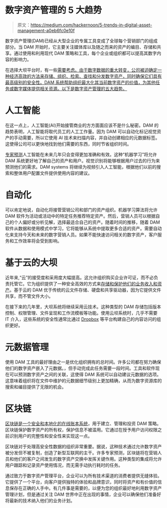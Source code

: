 # 数字资产管理的 5 大趋势

> 原文：<https://medium.com/hackernoon/5-trends-in-digital-asset-management-a0eb6fc0e10f>

数字资产管理(DAM)已经从大型企业的专属工具变成了全球每个营销部门的组成部分。当 DAM 开始时，它主要关注媒体库以及随之而来的资产的编目、存储和共享。通过使用和利用现代 DAM 策略和工具，每个企业或组织都可以提高其数字内容的影响力。

在选择大坝平台时，有一些[需要考虑。由于数字数据的重大转变，公司被迫确定一种经济高效的方法来存储、组织、检索、查找和分发数字资产，同时确保它们具有最高级别的安全性。DAM 系统帮助组织最大化其当前数字资产的价值，为其他任务或数字媒体提供相关资源。以下是数字资产管理的五大趋势。](https://hackernoon.com/7-considerations-to-choose-digital-asset-management-right-718922fd1232)

# 人工智能

在这一点上，人工智能(AI)开始接管商业的方方面面应该不是什么秘密。DAM 的趋势表明，人工智能将取代员工的人工工作量。因为 DAM 可以自动化标记视觉资产的手动需要，所以它使用 AI 技术来扫描内容，并自动创建相应的元数据标签。这使得公司可以更快地找到他们需要的东西，同时节省组织时间。

[专家预测](https://www.mckinsey.com/business-functions/mckinsey-analytics/our-insights/ask-the-ai-experts-whats-driving-todays-progress-in-ai)人工智能在未来几年只会变得更加准确和有效。这种“机器学习”将允许 DAM 系统更好地了解自己的资产和用户。视觉识别将能够根据用户过去的行为来预测他们的需求。DAM systems 将继续为视频引入人工智能，根据他们以前的搜索和整体用户配置文件提供使用内容的建议。

# 自动化

可以肯定地说，自动化将接管营销公司和部门的资产组织。机器学习算法将允许 DAM 软件为活动或活动中的特定任务推荐特定资产。然后，营销人员可以根据自己的个人偏好或分析见解，选择最适合自己的资产。随着时间的推移，随着 DAM 软件从数据和使用模式中学习，它将能够从系统中提取更多合适的资产。需要自动化来支持今天和未来的数字营销人员。如果不能快速访问相关的数字资产，客户服务和工作效率将会受到影响。

# 基于云的大坝

近年来,“云”的接受度和采用度大幅提高。这允许组织购买企业许可证，而不必负责托管它。它为组织提供了一种安全高效的方式来[存储和保护他们的业务收入和资产](https://sba.thehartford.com/managing-risk/how-to-protect-your-business-income/)。基于云的 DAM 优于传统的云文件存储、硬盘和共享驱动器，因为它提供文件共享，而不管文件大小。

在接下来的几年里，大坝系统将继续采用云技术。这种类型的 DAM 存储包括版本控制、权限管理、文件呈现和工作流模板等功能。使用云坝系统时，几乎不需要 IT 介入，这些系统的安全性通常比通过 [Dropbox](https://www.dropbox.com/) 等平台构建自己的内容访问的组织更好。

# 元数据管理

使用 DAM 工具的最好理由之一是优化组织拥有的总时间。许多公司都在努力确保他们的数字资产嵌入了元数据。，但手动完成此任务需要一段时间。工具和软件现在可以预测数字资产之间的关联，这使得 DAM 系统可以自动建议元数据的选项。这意味着组织将在文件中维护的元数据细节级别上更加精确，从而为数字资源库的搜索和编目提供了无限的机会。

# 区块链

[区块链是一个安全和本地化的在线账本系统](https://digitalassetmanagementnews.org/emerging-dam-technologies/blockchains-as-emerging-dam-interoperability-activity-registers/)，用于建立、管理和投资 DAM 策略。区块链保护数字资产的所有权，保护信息不被滥用。它通过在授予用户访问权限之前识别用户的完整性和安全性来实现这一点。

区块链对于处理高安全性数据的组织非常重要。据说，这种技术通过允许数字资产被分发但不被复制，创造了新型互联网的主干。许多专家预测，区块链将在营销人员和他们的客户之间发生的数字资产交换中发挥关键作用。这种类型的集成将允许用户跟踪和记录资产使用情况，而无需手动执行耗时的任务。

通过致力于数字资产管理平台，企业可以为所有技术渠道的消费者提供无缝体验。它提供了一个平台，向客户提供独特的体验和品牌意识，同时将资产和有价值的信息保存在正确的人手中。有几件事是需要的，以便为您的组织最好地利用数字资产管理计划，但是通过关注 DAM 世界中正在出现的事情，企业可以确保他们准备好将最新的技术纳入他们的业务计划。